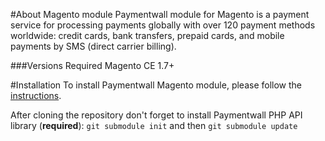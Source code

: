 #About Magento module
Paymentwall module for Magento is a payment service for processing payments globally with over 120 payment methods worldwide: credit cards, bank transfers, prepaid cards, and mobile payments by SMS (direct carrier billing).


###Versions
Required Magento CE 1.7+

#Installation
To install Paymentwall Magento module, please follow the [instructions](https://www.paymentwall.com/en/documentation/Magento/827).

After cloning the repository don't forget to install Paymentwall PHP API library (**required**):
`git submodule init` and then `git submodule update`
